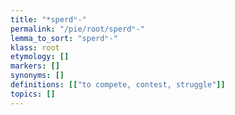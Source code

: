 ```yaml
---
title: "*sperdʰ-"
permalink: "/pie/root/sperdʰ-"
lemma_to_sort: "sperdʰ-"
klass: root
etymology: []
markers: []
synonyms: []
definitions: [["to compete, contest, struggle"]]
topics: []
---
```

